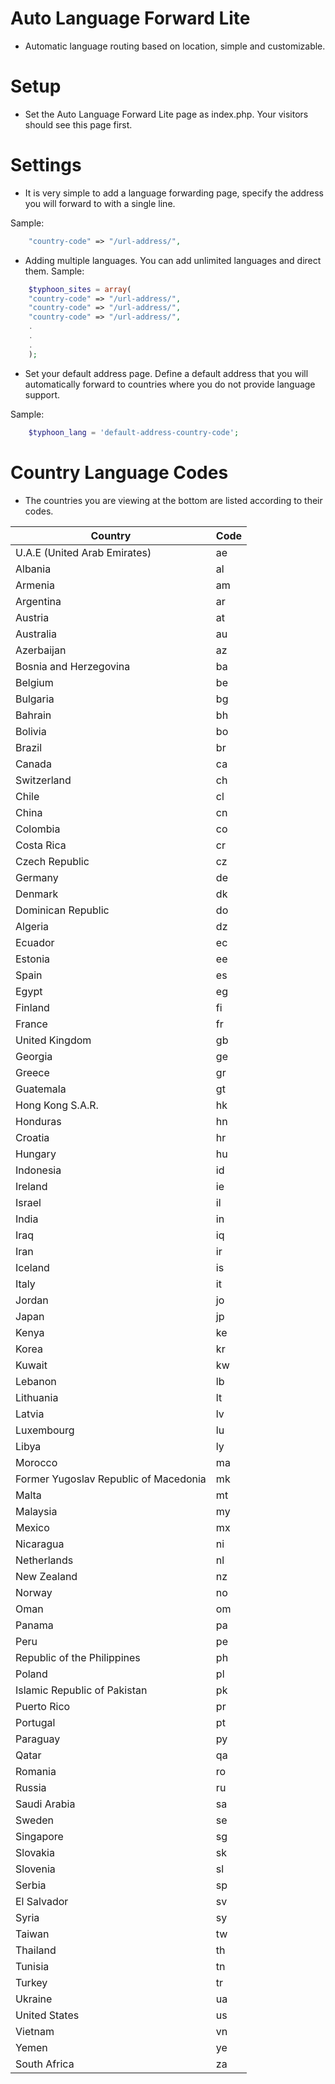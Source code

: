 # Auto Language Forward Lite
- Automatic language routing based on location, simple and customizable.

# Setup
- Set the Auto Language Forward Lite page as index.php. Your visitors should see this page first.

# Settings
- It is very simple to add a language forwarding page, specify the address you will forward to with a single line.

Sample:
```php
	"country-code" => "/url-address/",
```

- Adding multiple languages. You can add unlimited languages ​​and direct them.
Sample:
```php
	$typhoon_sites = array(
    "country-code" => "/url-address/",  
	"country-code" => "/url-address/",
	"country-code" => "/url-address/",
	.
	.
	.
	);
```

- Set your default address page. Define a default address that you will automatically forward to countries where you do not provide language support.

Sample:
```php
	$typhoon_lang = 'default-address-country-code';
```

# Country Language Codes
- The countries you are viewing at the bottom are listed according to their codes.

| Country   | Code |
| ------------- | ------------- |
| U.A.E (United Arab Emirates)|ae| 
| Albania|al| 
| Armenia|am| 
| Argentina|ar| 
| Austria|at| 
| Australia|au| 
| Azerbaijan|az| 
| Bosnia and Herzegovina|ba| 
| Belgium|be| 	
| Bulgaria|bg| 
| Bahrain|bh| 
| Bolivia|bo|
| Brazil|br|
| Canada|ca|
| Switzerland|ch|
| Chile|cl|
| China	|cn|
| Colombia|co|
| Costa Rica|cr|
| Czech Republic|cz|
| Germany|de|
| Denmark|dk|
| Dominican Republic|do|
| Algeria|dz|
| Ecuador|ec|
| Estonia|ee|
| Spain|es|
| Egypt|eg|
| Finland|fi|
| France|fr|
| United Kingdom|gb|
| Georgia|ge|
| Greece|gr|
| Guatemala|gt|
| Hong Kong S.A.R.|	hk|
| Honduras|hn|
| Croatia|hr|
| Hungary|hu|
| Indonesia|id|
| Ireland|ie|
| Israel|il|
| India|in
| Iraq|	iq|
| Iran|	ir|
| Iceland|is|
| Italy|it|
| Jordan|jo|
| Japan|jp|
| Kenya|ke|
| Korea|kr|
| Kuwait|kw|
| Lebanon|lb|
| Lithuania|lt|
| Latvia|lv|
| Luxembourg|lu|
| Libya|ly|
| Morocco|ma|
| Former Yugoslav Republic of Macedonia|mk|
| Malta|mt|
| Malaysia|my|
| Mexico|mx	|
| Nicaragua|ni|
| Netherlands|nl|
| New Zealand|nz|
| Norway|no|
| Oman|om|
| Panama|pa|
| Peru|pe|
| Republic of the Philippines|ph|
| Poland|	pl
| Islamic Republic of Pakistan|pk|
| Puerto Rico|pr|
| Portugal|pt|
| Paraguay|py|
| Qatar|qa|
| Romania|ro|
| Russia|ru|
| Saudi Arabia|sa|
| Sweden|se|
| Singapore|sg|
| Slovakia|sk|
| Slovenia|sl|
| Serbia|sp|
| El Salvador|sv|
| Syria|sy|
| Taiwan|tw|
| Thailand|th|	
| Tunisia|tn|
| Turkey|tr|
| Ukraine|ua|
| United States|us|	
| Vietnam|vn|
| Yemen|ye|	
| South Africa|za|